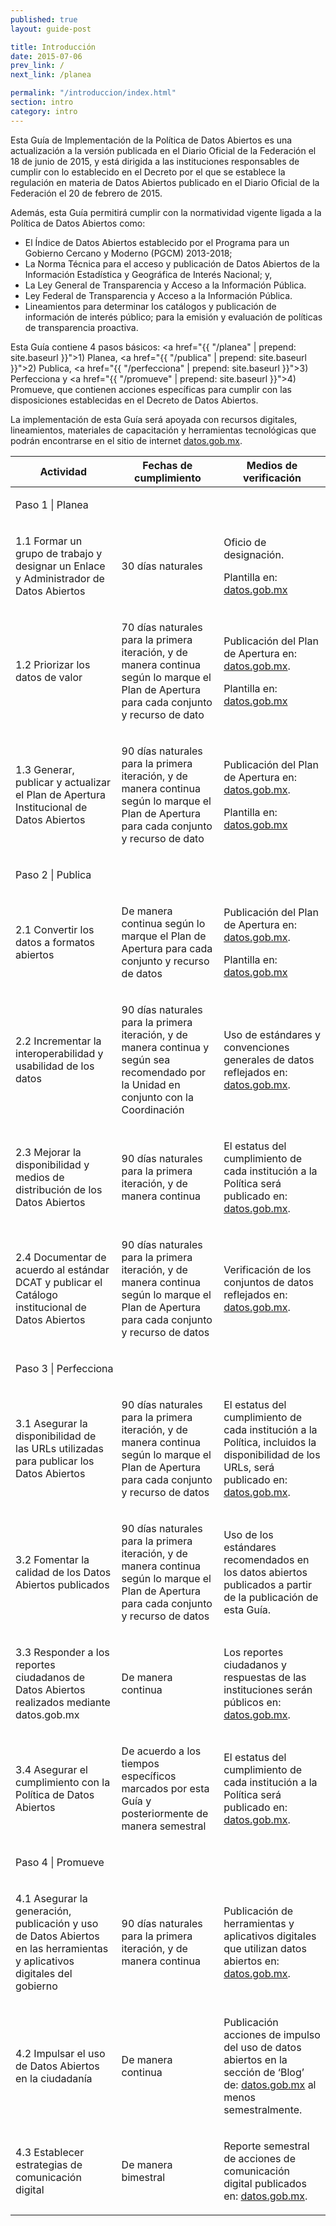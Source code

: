 ```yaml
---
published: true
layout: guide-post

title: Introducción
date: 2015-07-06
prev_link: /
next_link: /planea

permalink: "/introduccion/index.html"
section: intro
category: intro
---
```


Esta Guía de Implementación de la Política de Datos Abiertos es una actualización a la  versión publicada en el Diario Oficial de la Federación el 18 de junio de 2015, y está dirigida a las instituciones responsables de cumplir con lo establecido en el Decreto por el que se establece la regulación en materia de Datos Abiertos publicado en el Diario Oficial de la Federación el 20 de febrero de 2015.

Además, esta Guía permitirá cumplir con la normatividad vigente ligada a la Política de Datos Abiertos como:

- El Índice de Datos Abiertos establecido por el Programa para un Gobierno Cercano y Moderno (PGCM) 2013-2018;
- La Norma Técnica para el acceso y publicación de Datos Abiertos de la Información Estadística y Geográfica de Interés Nacional; y,
- La Ley General de Transparencia y Acceso a la Información Pública.
- Ley Federal de Transparencia y Acceso a la Información Pública.
- Lineamientos para determinar los catálogos y publicación de información de interés público; para la emisión y evaluación de políticas de transparencia proactiva.

Esta Guía contiene 4 pasos básicos: <a href="{{ "/planea" | prepend: site.baseurl }}">1) Planea</a>, <a href="{{ "/publica" | prepend: site.baseurl }}">2) Publica</a>, <a href="{{ "/perfecciona" | prepend: site.baseurl }}">3) Perfecciona</a> y <a href="{{ "/promueve" | prepend: site.baseurl }}">4) Promueve</a>, que contienen acciones específicas para cumplir con las disposiciones establecidas en el Decreto de Datos Abiertos.

La implementación de esta Guía será apoyada con recursos digitales, lineamientos, materiales de capacitación y herramientas tecnológicas que podrán encontrarse en el sitio de internet <a href="http://datos.gob.mx" target="_blank">datos.gob.mx</a>.

<table>
    <thead>
        <tr>
            <th>Actividad</th>
            <th>Fechas de cumplimiento</th>
            <th>Medios de verificación</th>
        </tr>
    </thead>
    <tbody>
        <tr>
            <td colspan="3" class="text-center"><p>Paso 1 | Planea</p></td>
        </tr>
        <tr>
            <td><p>1.1 Formar un grupo de trabajo y designar un Enlace y Administrador de Datos Abiertos</p></td>
            <td><p>30 días naturales</p></td>
            <td><p>Oficio de designación.</p><p>Plantilla en: <a href="http://datos.gob.mx" target="_blank">datos.gob.mx</a></p></td>
        </tr>
        <tr>
            <td><p>1.2 Priorizar los datos de valor</p></td>
            <td><p>70 días naturales para la primera iteración, y de manera continua según lo marque el Plan de Apertura para cada conjunto y recurso de dato</p></td>
            <td>
              <p>Publicación del Plan de Apertura en: <a href="http://datos.gob.mx" target="_blank">datos.gob.mx</a>.</p><p>Plantilla en: <a href="http://datos.gob.mx" target="_blank">datos.gob.mx</a></p>
            </td>
        </tr>
        <tr>
            <td><p>1.3 Generar,  publicar y actualizar el Plan de Apertura Institucional de Datos Abiertos</p></td>
            <td><p>90 días naturales para la primera iteración, y de manera continua según lo marque el Plan de Apertura para cada conjunto y recurso de dato</p></td>
            <td>
              <p>Publicación del Plan de Apertura en: <a href="http://datos.gob.mx" target="_blank">datos.gob.mx</a>.</p><p>Plantilla en: <a href="http://datos.gob.mx" target="_blank">datos.gob.mx</a></p>
            </td>
        </tr>
        <tr>
            <td colspan="3" class="text-center"><p>Paso 2 | Publica</p></td>
        </tr>
        <tr>
            <td><p>2.1 Convertir los datos a formatos abiertos</p></td>
            <td><p>De manera continua según lo marque el Plan de Apertura para cada conjunto y recurso de datos</p></td>
            <td>
              <p>Publicación del Plan de Apertura en: <a href="http://datos.gob.mx" target="_blank">datos.gob.mx</a>.</p><p>Plantilla en: <a href="http://datos.gob.mx" target="_blank">datos.gob.mx</a></p>
            </td>
        </tr>
        <tr>
            <td><p>2.2 Incrementar la interoperabilidad y usabilidad de los datos</p></td>
            <td><p>90 días naturales para la primera iteración, y de manera continua y según sea recomendado por la Unidad en conjunto con la Coordinación</p></td>
            <td>
              <p>Uso de estándares y convenciones generales de datos reflejados en: <a href="http://datos.gob.mx" target="_blank">datos.gob.mx</a>.</p>
            </td>
        </tr>
        <tr>
            <td><p>2.3 Mejorar la disponibilidad y medios de distribución de los Datos Abiertos</p></td>
            <td><p>90 días naturales para la primera iteración, y de manera continua</p></td>
            <td>
              <p>El estatus del cumplimiento de cada institución a la Política será publicado en: <a href="http://datos.gob.mx" target="_blank">datos.gob.mx</a>.</p>
            </td>
        </tr>
        <tr>
            <td><p>2.4 Documentar de acuerdo al estándar DCAT y publicar el Catálogo institucional de Datos Abiertos</p></td>
            <td><p>90 días naturales para la primera iteración, y de manera continua según lo marque el Plan de Apertura para cada conjunto y recurso de datos</p></td>
            <td>
              <p>Verificación de los conjuntos de datos reflejados en: <a href="http://datos.gob.mx" target="_blank">datos.gob.mx</a>.</p>
            </td>
        </tr>
        <tr>
            <td colspan="3" class="text-center"><p>Paso 3 | Perfecciona</p></td>
        </tr>
        <tr>
            <td><p>3.1 Asegurar la disponibilidad de las URLs utilizadas para publicar los Datos Abiertos</p></td>
            <td><p>90 días naturales para la primera iteración, y de manera continua según lo marque el Plan de Apertura para cada conjunto y recurso de datos</p></td>
            <td>
              <p>El estatus del cumplimiento de cada institución a la Política, incluidos la disponibilidad de los URLs, será publicado en: <a href="http://datos.gob.mx" target="_blank">datos.gob.mx</a>.</p>
            </td>
        </tr>
        <tr>
            <td><p>3.2 Fomentar la calidad de los Datos Abiertos publicados</p></td>
            <td><p>90 días naturales para la primera iteración, y de manera continua según lo marque el Plan de Apertura para cada conjunto y recurso de datos</p></td>
            <td>
              <p>Uso de los estándares recomendados en los datos abiertos publicados a partir de la publicación de esta Guía.</p>
            </td>
        </tr>
        <tr>
            <td><p>3.3 Responder a los reportes ciudadanos de Datos Abiertos realizados mediante datos.gob.mx</p></td>
            <td><p>De manera continua</p></td>
            <td>
              <p>Los reportes ciudadanos y respuestas de las instituciones serán públicos en: <a href="http://datos.gob.mx" target="_blank">datos.gob.mx</a>.</p>
            </td>
        </tr>
        <tr>
            <td><p>3.4 Asegurar el cumplimiento con la Política de Datos Abiertos</p></td>
            <td><p>De acuerdo a los tiempos específicos marcados por esta Guía y posteriormente de manera semestral</p></td>
            <td>
              <p>El estatus del cumplimiento de cada institución a la Política será publicado en: <a href="http://datos.gob.mx" target="_blank">datos.gob.mx</a>.</p>
            </td>
        </tr>
        <tr>
            <td colspan="3" class="text-center"><p>Paso 4 | Promueve</p></td>
        </tr>
        <tr>
            <td><p>4.1 Asegurar la generación, publicación y uso de Datos Abiertos en las herramientas y aplicativos digitales del gobierno</p></td>
            <td><p>90 días naturales para la primera iteración, y de manera continua</p></td>
            <td>
              <p>Publicación de herramientas y aplicativos digitales que utilizan datos abiertos en: <a href="http://datos.gob.mx" target="_blank">datos.gob.mx</a>.</p>
            </td>
        </tr>
        <tr>
            <td><p>4.2 Impulsar el uso de Datos Abiertos en la ciudadanía</p></td>
            <td><p>De manera continua</p></td>
            <td>
              <p>Publicación acciones de impulso del uso de datos abiertos en la sección de ‘Blog’ de: <a href="http://datos.gob.mx" target="_blank">datos.gob.mx</a> al menos semestralmente.</p>
            </td>
        </tr>
        <tr>
            <td><p>4.3 Establecer estrategias de comunicación digital</p></td>
            <td><p>De manera bimestral</p></td>
            <td>
              <p>Reporte semestral de acciones de comunicación digital publicados en: <a href="http://datos.gob.mx" target="_blank">datos.gob.mx</a>.</p>
            </td>
        </tr>
    </tbody>
</table>
